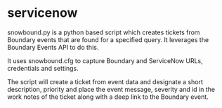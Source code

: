 servicenow
==========

snowbound.py is a python based script which creates tickets from Boundary events that are found for a specified query. It leverages the Boundary Events API to do this. 



It uses snowbound.cfg to capture Boundary and ServiceNow URLs, credentials and settings.

The script will create a ticket from event data and designate a short description, priority and place the event message, severity and id in the work notes of the ticket along with a deep link to the Boundary event.
